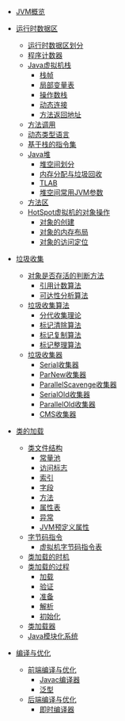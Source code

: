 - [JVM概览](./overview/JVM概览.md)

- [运行时数据区](./memory/运行时数据区.md)
    - [运行时数据区划分](./memory/运行时数据区划分.md)
    - [程序计数器](./memory/程序计数器.md)
    - [Java虚拟机栈](./memory/stack/Java虚拟机栈.md)
        - [栈帧](./memory/stack/栈帧.md)
        - [局部变量表](./memory/stack/局部变量表.md)
        - [操作数栈](./memory/stack/操作数栈.md)
        - [动态连接](./memory/stack/动态连接.md)
        - [方法返回地址](./memory/stack/方法返回地址.md)
    - [方法调用](./memory/方法调用.md)
    - [动态类型语言](./memory/动态类型语言.md)
    - [基于栈的指令集](./memory/基于栈的指令集.md)
    - [Java堆](./memory/heap/Java堆.md)
        - [堆空间划分](./memory/heap/堆空间划分.md)
        - [内存分配与垃圾回收](./memory/heap/内存分配与垃圾回收.md)
        - [TLAB](./memory/heap/TLAB.md)
        - [堆空间常用JVM参数](./memory/heap/堆空间常用JVM参数.md)
    - [方法区](./memory/方法区.md)
    - [HotSpot虚拟机的对象操作](./memory/object/HotSpot虚拟机的对象操作.md)
        - [对象的创建](./memory/object/对象的创建.md)
        - [对象的内存布局](./memory/object/对象的内存布局.md)
        - [对象的访问定位](./memory/object/对象的访问定位.md)

- [垃圾收集](./garbage_collection/垃圾收集.md)
    - [对象是否存活的判断方法](./garbage_collection/对象是否存活的判断方法.md)
        - [引用计数算法](./garbage_collection/引用计数算法.md)
        - [可达性分析算法](./garbage_collection/可达性分析算法.md)
    - [垃圾收集算法](./garbage_collection/垃圾收集算法.md)
        - [分代收集理论](./garbage_collection/分代收集理论.md)
        - [标记清除算法](./garbage_collection/标记清除算法.md)
        - [标记复制算法](./garbage_collection/标记复制算法.md)
        - [标记整理算法](./garbage_collection/标记整理算法.md)
        <!-- - [根节点枚举](./garbage_collection/根节点枚举.md) -->
        <!-- - [安全点](./garbage_collection/安全点.md) -->
        <!-- TODO -->
    - [垃圾收集器](./garbage_collection/garbage_collector/垃圾收集器.md)
        - [Serial收集器](./garbage_collection/garbage_collector/Serial收集器.md)
        - [ParNew收集器](./garbage_collection/garbage_collector/ParNew收集器.md)
        - [ParallelScavenge收集器](./garbage_collection/garbage_collector/ParallelScavenge收集器.md)
        - [SerialOld收集器](./garbage_collection/garbage_collector/SerialOld收集器.md)
        - [ParallelOld收集器](./garbage_collection/garbage_collector/ParallelOld收集器.md)
        - [CMS收集器](./garbage_collection/garbage_collector/CMS收集器.md)
        <!-- - [GarbageFirst收集器](./garbage_collection/garbage_collector/GarbageFirst收集器.md) -->
        <!-- TODO -->
<!-- - [虚拟机性能监控、故障处理工具]() -->
<!-- - [调优]() -->

- [类的加载](./load_class/类的加载.md)
    - [类文件结构](./load_class/class_file/类文件结构.md)
        - [常量池](./load_class/class_file/常量池.md)
        - [访问标志](./load_class/class_file/访问标志.md)
        - [索引](./load_class/class_file/索引.md)
        - [字段](./load_class/class_file/字段.md)
        - [方法](./load_class/class_file/方法.md)
        - [属性表](./load_class/class_file/属性表.md)
        - [异常](./load_class/class_file/异常.md)
        - [JVM预定义属性](./load_class/class_file/JVM预定义属性.md)
    - [字节码指令](./load_class/bytecode_instructions/字节码指令.md)
        - [虚拟机字节码指令表](./load_class/bytecode_instructions/虚拟机字节码指令表.md)
    - [类加载的时机](./load_class/类加载的时机.md)
    - [类加载的过程](./load_class/class_load/类加载的过程.md)
        - [加载](./load_class/class_load/加载.md)
        - [验证](./load_class/class_load/验证.md)
        - [准备](./load_class/class_load/准备.md)
        - [解析](./load_class/class_load/解析.md)
        - [初始化](./load_class/class_load/初始化.md)
    - [类加载器](./load_class/类加载器.md)
    - [Java模块化系统](./load_class/Java模块化系统.md)

- [编译与优化](./java_compile/编译与优化.md)
    - [前端编译与优化](./java_compile/前端编译与优化.md)
        - [Javac编译器](./java_compile/Javac编译器.md)
        - [泛型](./java_compile/泛型.md)
    - [后端编译与优化](./java_compile/后端编译与优化.md)
        - [即时编译器](./java_compile/即时编译器.md)

<!-- - [逃逸分析](./java_compile/逃逸分析.md) -->
